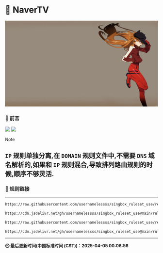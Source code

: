 
# 🧸 NaverTV
![](https://raw.githubusercontent.com/usernamelessss/picture-bed/main/images/202504042256831.jpg)
### 📣 前言
![](https://shields.io/badge/-移除重复规则-ff69b4) ![](https://shields.io/badge/-IP&nbsp;规则单独存放不与&nbsp;DOMAIN&nbsp;等混合-green)
> [!NOTE]
**`IP` 规则单独分离,在 `DOMAIN` 规则文件中,不需要 `DNS` 域名解析的,如果和 `IP` 规则混合,导致排列路由规则的时候,顺序不够灵活.**
---

###  🔗 规则链接
---

```url
https://raw.githubusercontent.com/usernamelessss/singbox_ruleset_use/refs/heads/main/rule/NaverTV/NaverTV_No_IP.json
```

```url
https://cdn.jsdelivr.net/gh/usernamelessss/singbox_ruleset_use@main/rule/NaverTV/NaverTV_No_IP.json
```

```url
https://raw.githubusercontent.com/usernamelessss/singbox_ruleset_use/refs/heads/main/rule/NaverTV/NaverTV_No_IP.srs
```

```url
https://cdn.jsdelivr.net/gh/usernamelessss/singbox_ruleset_use@main/rule/NaverTV/NaverTV_No_IP.srs
```

---
**⏲️ 最后更新时间(中国标准时间 (CST))：2025-04-05 00:06:56**